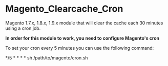 # Magento_Clearcache_Cron
Magento 1.7.x, 1.8.x, 1.9.x module that will clear the cache each 30 minutes using a cron job.

**In order for this module to work, you need to configure Magento's cron**

To set your cron every 5 minutes you can use the following command:

*/5 * * * * sh /path/to/magento/cron.sh
